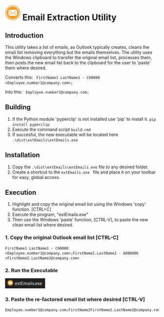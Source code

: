 # <img src="./assets/icon.png" width="50" alt=""> Email Extraction Utility 

## Introduction

This utility takes a list of emails, as Outlook typically creates, cleans the email list removing everything but the emails themselves. The utility uses the Windows clipboard to transfer the original email list, processes them, then posts the new email list back to the clipboard for the user to 'paste' them where desired.

Converts this: ``` FirstName1 LastName1 - C00000 <Employee.number1@company.com>;```

Into this: ``` Employee.number1@company.com;```

## Building

1. If the Python module 'pyperclip' is not installed use 'pip' to install it.
   ``` pip install pyperclip ```
2. Execute the command script ```build.cmd```
3. If succesful, the new executable will be located here ``` .\dist\extEmails\extEmails.exe ```

## Installation

1. Copy the ``` .\dist\extEmails\extEmails.exe ``` file to any desired folder.
2. Create a shortcut to the ```extEmails.exe ``` file and place it on your toolbar for easy, global access.
## Execution

1. Highlight and copy the original email list using the Windows 'copy' function. [CTRL+C]
2. Execute the program, "extEmails.exe"
3. Then use the Windows 'paste' function, [CTRL-V], to paste the new clean email list where desired.

### 1. Copy the original Outlook email list [CTRL-C]

```text
FirstName1 LastName1 - C00000 <Employee.number1@company.com>;FirstName2.LastName2 - A000000 <FirstName2.LastName2@company.com>
```

### 2. Run the Executable
![Alt text](assets/exe.png)
### 3. Paste the re-factored email list where desired [CTRL-V]

```text
Employee.number1@company.com;FirstName2FirstName2.LastName2@company.com
```

